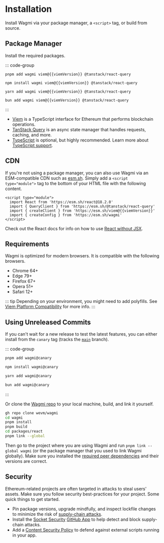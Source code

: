 <script setup>
import packageJson from '../../packages/react/package.json'

const viemVersion = packageJson.peerDependencies.viem
</script>

# Installation

Install Wagmi via your package manager, a `<script>` tag, or build from source.

## Package Manager

Install the required packages.

::: code-group
```bash-vue [pnpm]
pnpm add wagmi viem@{{viemVersion}} @tanstack/react-query
```

```bash-vue [npm]
npm install wagmi viem@{{viemVersion}} @tanstack/react-query
```

```bash-vue [yarn]
yarn add wagmi viem@{{viemVersion}} @tanstack/react-query
```

```bash-vue [bun]
bun add wagmi viem@{{viemVersion}} @tanstack/react-query
```
:::

- [Viem](https://viem.sh) is a TypeScript interface for Ethereum that performs blockchain operations.
- [TanStack Query](https://tanstack.com/query/v5) is an async state manager that handles requests, caching, and more.
- [TypeScript](/react/typescript) is optional, but highly recommended. Learn more about [TypeScript support](/react/typescript).

## CDN

If you're not using a package manager, you can also use Wagmi via an ESM-compatible CDN such as [esm.sh](https://esm.sh). Simply add a `<script type="module">` tag to the bottom of your HTML file with the following content.

```html-vue
<script type="module">
  import React from 'https://esm.sh/react@18.2.0'
  import { QueryClient } from 'https://esm.sh/@tanstack/react-query'
  import { createClient } from 'https://esm.sh/viem@{{viemVersion}}'
  import { createConfig } from 'https://esm.sh/wagmi'
</script>
```

Check out the React docs for info on how to use [React without JSX](https://react.dev/reference/react/createElement#creating-an-element-without-jsx).

## Requirements

Wagmi is optimized for modern browsers. It is compatible with the following browsers.

- Chrome 64+
- Edge 79+
- Firefox 67+
- Opera 51+
- Safari 12+

::: tip
Depending on your environment, you might need to add polyfills. See [Viem Platform Compatibility](https://viem.sh/docs/compatibility.html) for more info.
:::

## Using Unreleased Commits

If you can't wait for a new release to test the latest features, you can either install from the `canary` tag (tracks the [`main`](https://github.com/wevm/wagmi/tree/main) branch).

::: code-group
```bash [pnpm]
pnpm add wagmi@canary
```

```bash [npm]
npm install wagmi@canary
```

```bash [yarn]
yarn add wagmi@canary
```

```bash [bun]
bun add wagmi@canary
```
:::

Or clone the [Wagmi repo](https://github.com/wevm/wagmi) to your local machine, build, and link it yourself.

```bash
gh repo clone wevm/wagmi
cd wagmi
pnpm install
pnpm build
cd packages/react
pnpm link --global
```

Then go to the project where you are using Wagmi and run `pnpm link --global wagmi` (or the package manager that you used to link Wagmi globally). Make sure you installed the [required peer dependencies](/react/getting-started#manual-installation) and their versions are correct.

## Security

Ethereum-related projects are often targeted in attacks to steal users' assets. Make sure you follow security best-practices for your project. Some quick things to get started.

- Pin package versions, upgrade mindfully, and inspect lockfile changes to minimize the risk of [supply-chain attacks](https://nodejs.org/en/guides/security/#supply-chain-attacks).
- Install the [Socket Security](https://socket.dev) [GitHub App](https://github.com/apps/socket-security) to help detect and block supply-chain attacks.
- Add a [Content Security Policy](https://cheatsheetseries.owasp.org/cheatsheets/Content_Security_Policy_Cheat_Sheet.html) to defend against external scripts running in your app.
